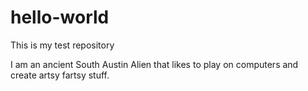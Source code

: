 # hello-world
This is my test repository

I am an ancient South Austin Alien that likes to play on computers and create artsy fartsy stuff.
